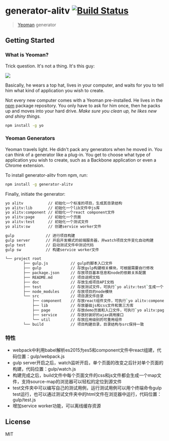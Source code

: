 # generator-alitv [![Build Status](https://secure.travis-ci.org/liudan92221/generator-alitv.png?branch=master)](https://travis-ci.org/liudan92221/generator-alitv)

> [Yeoman](http://yeoman.io) generator


## Getting Started

### What is Yeoman?

Trick question. It's not a thing. It's this guy:

![](http://i.imgur.com/JHaAlBJ.png)

Basically, he wears a top hat, lives in your computer, and waits for you to tell him what kind of application you wish to create.

Not every new computer comes with a Yeoman pre-installed. He lives in the [npm](https://npmjs.org) package repository. You only have to ask for him once, then he packs up and moves into your hard drive. *Make sure you clean up, he likes new and shiny things.*

```bash
npm install -g yo
```

### Yeoman Generators

Yeoman travels light. He didn't pack any generators when he moved in. You can think of a generator like a plug-in. You get to choose what type of application you wish to create, such as a Backbone application or even a Chrome extension.

To install generator-alitv from npm, run:

```bash
npm install -g generator-alitv
```

Finally, initiate the generator:

```bash
yo alitv           // 初始化一个标准的项目，生成其目录结构
yo alitv:lib       // 初始化一个lib文件中js库
yo alitv:component // 初始化一个react component文件
yo alitv:page      // 初始化一个页面
yo alitv:test      // 初始化一个测试文件
yo alitv:sw        // 创建service worker文件
```

```bash
gulp              // 进行项目构建
gulp server       // 开启开发模式的前端服务器，并watch项目文件变化自动构建
gulp test         // 启动测试文件中测试代码
gulp sw           // 构建service worker文件
```

```bash
└── project root
        ├── gulp.js          // gulp的脚本入口文件
        ├── gulp             // 存放gulp构建相关模块，可根据需要自行修改
        ├── package.json     // 存放项目基本信息和node的依赖关系配置
        ├── README.md        // 项目说明文档
        ├── doc              // 存放生成项目API文档
        ├── test             // 存放测试文件，可执行`yo alitv:test`生成一个test
        ├── node_modules     // 存放项目的node模块
        └── src              // 项目源文件目录
            ├── component    // 存放react组件文件，可执行`yo alitv:component`生成一个component
            ├── lib          // 存放基础js和css文件和第三方库
            ├── page         // 存放demo页面和入口文件，可执行`yo alitv:page`生成一个page
            ├── service      // 存放封装好的ajax调用接口
            └── util         // 存放应用级别的可重用组件
        └── build            // 项目构建目录，目录结构与src保持一致
```

### 特性
* webpack中利用babel解析es2015为es5和component文件中react组建，代码位置：gulp/webpack.js
* gulp server开启之后，watch监听开启，单个页面的改变之后针对单个页面的构建，代码位置：gulp/watch.js
* 构建完成之后，build文件中每个页面文件的css和js文件都会生成一个map文件，支持source-map的浏览器可以轻松的定位到源文件
* test文件夹中可以编写自己的测试用例，运行测试用例可以用个终端命令gulp test运行，也可以通过测试文件夹中的html文件在浏览器中运行，代码位置：gulp/test.js
* 增加service worker功能，可以离线缓存资源

## License

MIT

